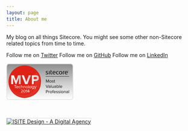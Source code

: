 ```yaml
---
layout: page
title: About me 
---
```


My blog on all things Sitecore. You might see some other non-Sitecore related topics from time to time.

Follow me on [Twitter](https://twitter.com/PetersonDave)
Follow me on [GitHub](https://github.com/PetersonDave)
Follow me on [LinkedIn](http://www.linkedin.com/in/petersond/)


![MVP](/assets/images/mvp-2014-technology.jpg)

<br>

<a href="http://www.isitedesign.com" title="ISITE Design - A Digital Agency" target="_blank"><img src="http://petersondave.files.wordpress.com/2013/10/isite-banner.jpg" alt="ISITE Design - A Digital Agency" style="border:1px solid #D8D8D8;"></a>
